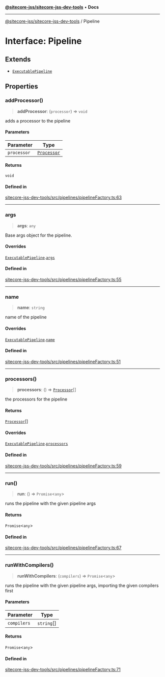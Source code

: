 [**@sitecore-jss/sitecore-jss-dev-tools**](../README.md) • **Docs**

***

[@sitecore-jss/sitecore-jss-dev-tools](../README.md) / Pipeline

# Interface: Pipeline

## Extends

- [`ExecutablePipeline`](ExecutablePipeline.md)

## Properties

### addProcessor()

> **addProcessor**: (`processor`) => `void`

adds a processor to the pipeline

#### Parameters

| Parameter | Type |
| ------ | ------ |
| `processor` | [`Processor`](Processor.md) |

#### Returns

`void`

#### Defined in

[sitecore-jss-dev-tools/src/pipelines/pipelineFactory.ts:63](https://github.com/Sitecore/jss/blob/f1572afbfc8b17fc798c9a1c6949529e432bf0ed/packages/sitecore-jss-dev-tools/src/pipelines/pipelineFactory.ts#L63)

***

### args

> **args**: `any`

Base args object for the pipeline.

#### Overrides

[`ExecutablePipeline`](ExecutablePipeline.md).[`args`](ExecutablePipeline.md#args)

#### Defined in

[sitecore-jss-dev-tools/src/pipelines/pipelineFactory.ts:55](https://github.com/Sitecore/jss/blob/f1572afbfc8b17fc798c9a1c6949529e432bf0ed/packages/sitecore-jss-dev-tools/src/pipelines/pipelineFactory.ts#L55)

***

### name

> **name**: `string`

name of the pipeline

#### Overrides

[`ExecutablePipeline`](ExecutablePipeline.md).[`name`](ExecutablePipeline.md#name)

#### Defined in

[sitecore-jss-dev-tools/src/pipelines/pipelineFactory.ts:51](https://github.com/Sitecore/jss/blob/f1572afbfc8b17fc798c9a1c6949529e432bf0ed/packages/sitecore-jss-dev-tools/src/pipelines/pipelineFactory.ts#L51)

***

### processors()

> **processors**: () => [`Processor`](Processor.md)[]

the processors for the pipeline

#### Returns

[`Processor`](Processor.md)[]

#### Overrides

[`ExecutablePipeline`](ExecutablePipeline.md).[`processors`](ExecutablePipeline.md#processors)

#### Defined in

[sitecore-jss-dev-tools/src/pipelines/pipelineFactory.ts:59](https://github.com/Sitecore/jss/blob/f1572afbfc8b17fc798c9a1c6949529e432bf0ed/packages/sitecore-jss-dev-tools/src/pipelines/pipelineFactory.ts#L59)

***

### run()

> **run**: () => `Promise`\<`any`\>

runs the pipeline with the given pipeline args

#### Returns

`Promise`\<`any`\>

#### Defined in

[sitecore-jss-dev-tools/src/pipelines/pipelineFactory.ts:67](https://github.com/Sitecore/jss/blob/f1572afbfc8b17fc798c9a1c6949529e432bf0ed/packages/sitecore-jss-dev-tools/src/pipelines/pipelineFactory.ts#L67)

***

### runWithCompilers()

> **runWithCompilers**: (`compilers`) => `Promise`\<`any`\>

runs the pipeline with the given pipeline args, importing the given compilers first

#### Parameters

| Parameter | Type |
| ------ | ------ |
| `compilers` | `string`[] |

#### Returns

`Promise`\<`any`\>

#### Defined in

[sitecore-jss-dev-tools/src/pipelines/pipelineFactory.ts:71](https://github.com/Sitecore/jss/blob/f1572afbfc8b17fc798c9a1c6949529e432bf0ed/packages/sitecore-jss-dev-tools/src/pipelines/pipelineFactory.ts#L71)
